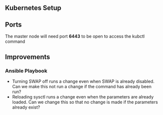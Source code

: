 ## Kubernetes Setup
## Ports
The master node will need port **6443** to be open to access the kubctl command

## Improvements
### Ansible Playbook
- Turning SWAP off runs a change even when SWAP is already disabled. Can we make this not run a change if the command has already been run?
- Reloading sysctl runs a change even when the parameters are already loaded. Can we change this so that no change is made if the parameters already exist?